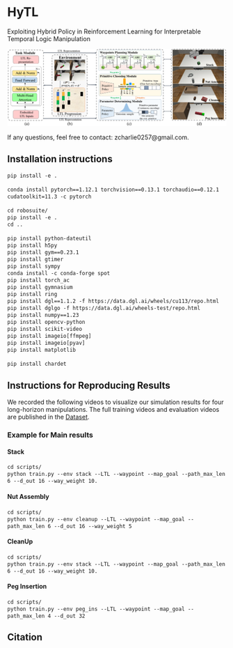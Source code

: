 # HyTL
Exploiting Hybrid Policy in Reinforcement Learning for Interpretable Temporal Logic Manipulation
<p align="center">
    <img width="1000" src="doc/framework.png">
</p>
If any questions, feel free to contact: zcharlie0257@gmail.com.

## Installation instructions
```
pip install -e .

conda install pytorch==1.12.1 torchvision==0.13.1 torchaudio==0.12.1 cudatoolkit=11.3 -c pytorch

cd robosuite/
pip install -e .
cd ..

pip install python-dateutil
pip install h5py
pip install gym==0.23.1
pip install gtimer
pip install sympy
conda install -c conda-forge spot
pip install torch_ac
pip install gymnasium
pip install ring
pip install dgl==1.1.2 -f https://data.dgl.ai/wheels/cu113/repo.html
pip install dglgo -f https://data.dgl.ai/wheels-test/repo.html
pip install numpy==1.23
pip install opencv-python
pip install scikit-video
pip install imageio[ffmpeg]
pip install imageio[pyav]
pip install matplotlib

pip install chardet
```

## Instructions for Reproducing Results
We recorded the following videos to visualize our simulation results for four long-horizon manipulations. The full training videos and evaluation videos are published in the [Dataset](https://drive.google.com/drive/folders/1IOUluLwOmxUgCeLtei34lt4dejfYuNeK).

### Example for Main results
#### Stack
```
cd scripts/
python train.py --env stack --LTL --waypoint --map_goal --path_max_len 6 --d_out 16 --way_weight 10.
```
#### Nut Assembly
```
cd scripts/
python train.py --env cleanup --LTL --waypoint --map_goal --path_max_len 6 --d_out 16 --way_weight 5
```
#### CleanUp
```
cd scripts/
python train.py --env stack --LTL --waypoint --map_goal --path_max_len 6 --d_out 16 --way_weight 10.
```
#### Peg Insertion
```
cd scripts/
python train.py --env peg_ins --LTL --waypoint --map_goal --path_max_len 4 --d_out 32
```

## Citation

```



```
